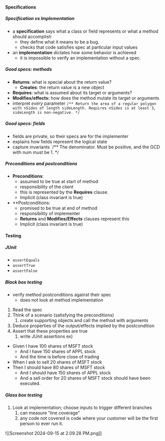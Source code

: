 #### Specifications
##### Specification vs Implementation 
- a **specification** says what a class or field represents or what a method should accomplish
	- they define what it means to be a bug.
	- checks that code satisfies spec at particular input values
- an **implementation** dictates how some behavior is achieved 
	- it is impossible to verify an implementation without a spec. 
##### Good specs: methods 
- **Returns**: what is special about the return value? 
	- **Creates**: the return value is a new object 
- **Requires**: what is assumed about its target or arguments? 
- **Modifies/effects:** how does the method mutate its target or arguments 
- interpret *every* parameter 
`/** Return the area of a regular polygon with nSides of length sideLength. Requires nSides is at least 3, sideLength is non-negative. */`
##### Good specs: fields 
- fields are private, so their specs are for the implementer 
- explains how fields represent the logical state 
- capture invariants 
`/** The denominator. Must be positive, and the GCD with num must be 1. */
##### Preconditions and postconditions 
- **Preconditions**: 
	- assumed to be true at start of method 
	- responsibility of the client 
	- this is represented by the **Requires** clause. 
	- Implicit (class invariant is true)
- **Postconditions:
	- promised to be true at end of method 
	- responsibility of implementer 
	- **Returns** and **Modifies/Effects** clauses represent this
	- Implicit (class invariant is true)
#### Testing 
##### JUnit 
- `assertEquals`
- `assertTrue`
- `assertFalse`
##### Black box testing 
- verify method postconditions against their spec
	- does not look at method implementation 
1) Read the spec
2) Think of a scenario (satisfying the preconditions)
	1) create supporting objects and call the method with arguments 
3) Deduce properties of the output/effects implied by the postcondition 
4) Assert that these properties are true 
	1) write JUnit assertions 
ex) 
- Given I have 100 shares of MSFT stock 
	- And I have 150 shares of APPL stock
	- And the time is before close of trading 
- When I ask to sell 20 shares of MSFT stock
- Then I should have 80 shares of MSFT stock
	- And I should have 150 shares of APPL stock
	- And a sell order for 20 shares of MSFT stock should have been executed. 
##### Glass box testing 
1) Look at implementation; choose inputs to trigger different branches 
	1) can measure "line coverage"
	2) any code not covered is code where your customer will be the first person to ever run it. 

![[Screenshot 2024-09-15 at 2.09.28 PM.png]]